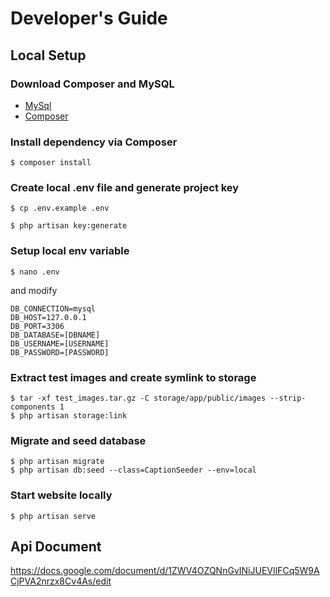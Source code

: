 # Developer's Guide

## Local Setup

### Download Composer and MySQL

* [MySql](https://dev.mysql.com/downloads/mysql/) 
* [Composer](https://www.dev-metal.com/install-update-composer-windows-7-ubuntu-debian-centos/)

### Install dependency via Composer

```
$ composer install
```

### Create local .env file and generate project key

```
$ cp .env.example .env
```

```
$ php artisan key:generate
```

### Setup local env variable

```
$ nano .env
```

and modify

```
DB_CONNECTION=mysql
DB_HOST=127.0.0.1
DB_PORT=3306
DB_DATABASE=[DBNAME]
DB_USERNAME=[USERNAME]
DB_PASSWORD=[PASSWORD]
```

### Extract test images and create symlink to storage
```
$ tar -xf test_images.tar.gz -C storage/app/public/images --strip-components 1
$ php artisan storage:link
```

### Migrate and seed database
```
$ php artisan migrate
$ php artisan db:seed --class=CaptionSeeder --env=local
```

### Start website locally
```
$ php artisan serve
```

## Api Document
https://docs.google.com/document/d/1ZWV4OZQNnGvINiJUEVIlFCq5W9ACjPVA2nrzx8Cv4As/edit
